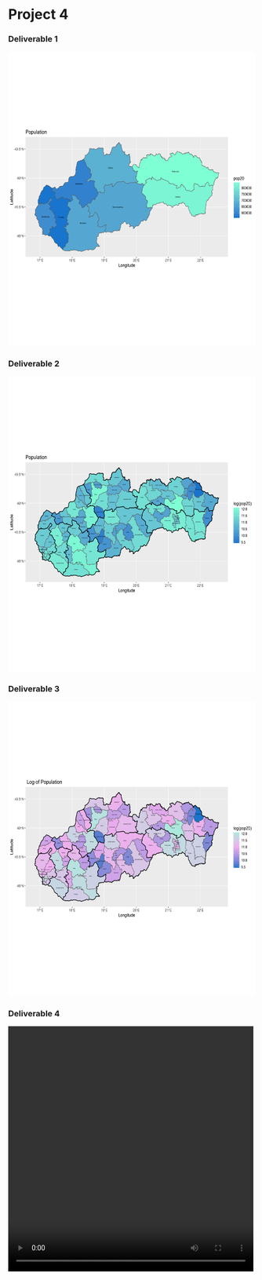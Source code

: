 # Project 4

### Deliverable 1

<img src="SVKpop.png" width="600" height="600" />

### Deliverable 2

<img src="SVKpop1.png" width="600" height="600" />

### Deliverable 3

<img src="SVKpop2.png" width="600" height="600" />

### Deliverable 4

<video src="SVK.mp4" width="500" height="500" controls preload></video>

